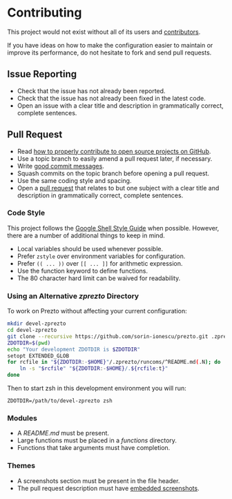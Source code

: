 # Contributing

This project would not exist without all of its users and [contributors][1].

If you have ideas on how to make the configuration easier to maintain or
improve its performance, do not hesitate to fork and send pull requests.

## Issue Reporting

- Check that the issue has not already been reported.
- Check that the issue has not already been fixed in the latest code.
- Open an issue with a clear title and description in grammatically correct,
  complete sentences.

## Pull Request

- Read [how to properly contribute to open source projects on GitHub][2].
- Use a topic branch to easily amend a pull request later, if necessary.
- Write [good commit messages][3].
- Squash commits on the topic branch before opening a pull request.
- Use the same coding style and spacing.
- Open a [pull request][4] that relates to but one subject with a clear title
  and description in grammatically correct, complete sentences.

### Code Style

This project follows the [Google Shell Style Guide][5] when possible. However,
there are a number of additional things to keep in mind.

- Local variables should be used whenever possible.
- Prefer `zstyle` over environment variables for configuration.
- Prefer `(( ... ))` over `[[ ... ]]` for arithmetic expression.
- Use the function keyword to define functions.
- The 80 character hard limit can be waived for readability.

### Using an Alternative *zprezto* Directory

To work on Prezto without affecting your current configuration:

```sh
mkdir devel-zprezto
cd devel-zprezto
git clone --recursive https://github.com/sorin-ionescu/prezto.git .zprezto
ZDOTDIR=$(pwd)
echo "Your development ZDOTDIR is $ZDOTDIR"
setopt EXTENDED_GLOB
for rcfile in "${ZDOTDIR:-$HOME}"/.zprezto/runcoms/^README.md(.N); do
    ln -s "$rcfile" "${ZDOTDIR:-$HOME}/.${rcfile:t}"
done
```

Then to start zsh in this development environment you will run:

```console
ZDOTDIR=/path/to/devel-zprezto zsh
```

### Modules

- A *README.md* must be present.
- Large functions must be placed in a *functions* directory.
- Functions that take arguments must have completion.

### Themes

- A screenshots section must be present in the file header.
- The pull request description must have [embedded screenshots][6].

[1]: https://github.com/sorin-ionescu/prezto/contributors
[2]: https://gun.io/blog/how-to-github-fork-branch-and-pull-request
[3]: http://tbaggery.com/2008/04/19/a-note-about-git-commit-messages.html
[4]: https://help.github.com/articles/using-pull-requests
[5]: https://google.github.io/styleguide/shell.xml
[6]: https://github.github.com/gfm/#images
